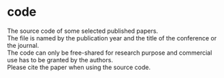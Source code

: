# code
The source code of some selected published papers.  
The file is named by the publication year and the title of the conference or the journal.  
The code can only be free-shared for research purpose and commercial use has to be granted by the authors.  
Please cite the paper when using the source code.
